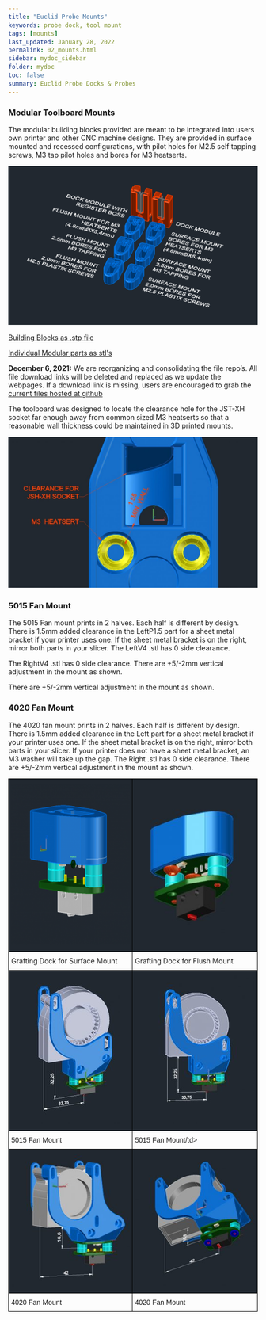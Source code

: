 ```yaml
---
title: "Euclid Probe Mounts"
keywords: probe dock, tool mount
tags: [mounts]
last_updated: January 28, 2022
permalink: 02_mounts.html
sidebar: mydoc_sidebar
folder: mydoc
toc: false
summary: Euclid Probe Docks & Probes 
---
```


### Modular Toolboard Mounts

The modular building blocks provided are meant to be integrated into users own printer and other CNC machine designs. They are provided in surface mounted and recessed configurations, with pilot holes for M2.5 self tapping screws, M3 tap pilot holes and bores for M3 heatserts. 

<img src="images\02_Modular_Parts.png">  

<a href="https://github.com/nionio6915/Euclid_Probe/raw/main/CAD/Building_Blocks/Modular_PartsV2.stp">Building Blocks as .stp file</a>  

<a href=" https://github.com/nionio6915/Euclid_Probe/tree/main/stls/Building%20Blocks" target="blank">Individual Modular parts as stl's</a>

**December 6, 2021:** We are reorganizing and consolidating the file repo’s. All file download links will be deleted and replaced as we update the webpages. If a download link is missing, users are encouraged to grab the <a href=" https://github.com/nionio6915/Euclid_Probe/tree/main/stls/" target="blank">current files hosted at github</a>

The toolboard was designed to locate the clearance hole for the JST-XH socket far enough away from common sized M3 heatserts so that a reasonable wall thickness could be maintained in 3D printed mounts.

<img src="images\03-MOUNT-MINWALL-1024x620.jpg">  



### 5015 Fan Mount
The 5015 Fan mount prints in 2 halves. Each half is different by design.
There is 1.5mm added clearance in the LeftP1.5 part for a sheet metal bracket if your printer uses one. If the sheet metal bracket is on the right, mirror both parts in your slicer.
The LeftV4 .stl has 0 side clearance.

The RightV4 .stl has 0 side clearance.
There are +5/-2mm vertical adjustment in the mount as shown.

There are +5/-2mm vertical adjustment in the mount as shown.

### 4020 Fan Mount
The 4020 fan mount prints in 2 halves. Each half is different by design.
There is 1.5mm added clearance in the Left part for a sheet metal bracket if your printer uses one. If the sheet metal bracket is on the right, mirror both parts in your slicer. If your printer does not have a sheet metal bracket, an M3 washer will take up the gap.
The Right .stl has 0 side clearance.
There are +5/-2mm vertical adjustment in the mount as shown.


<style type="text/css">
.tg  {border-collapse:collapse;border-spacing:0;}
.tg td{border-color:black;border-style:solid;border-width:1px;font-family:Arial, sans-serif;font-size:14px;
  overflow:hidden;padding:10px 5px;word-break:normal;}
.tg th{border-color:black;border-style:solid;border-width:1px;font-family:Arial, sans-serif;font-size:14px;
  font-weight:normal;overflow:hidden;padding:10px 5px;word-break:normal;}
.tg .tg-c6q4{font-family:inherit;text-align:left;vertical-align:top}
.tg .tg-m7tf{background-color:#212830;font-family:inherit;text-align:left;vertical-align:top}
.tg .tg-0lax{text-align:left;vertical-align:top}
.tg .tg-cjf2{background-color:#212830;text-align:left;vertical-align:top}
</style>
<table class="tg">
<thead>
  <tr>
    <th class="tg-m7tf"><img src="images\03-Grafting_Mount2-300x290.png " width="325" height="325"></th>
    <th class="tg-m7tf"><img src="images\03-GraftingDockFlush-256x300.jpg " width="325" height="325"></th>
  </tr>
</thead>
<tbody>
  <tr>
    <td class="tg-c6q4">Grafting Dock for Surface Mount </td>
    <td class="tg-c6q4">Grafting Dock for Flush Mount</td>
  </tr>
  <tr>
    <td class="tg-m7tf"><img src="images\03-5015FanMount-1-220x300.jpg "></td>
    <td class="tg-m7tf"><img src="images\03-5015FanMount-2-241x300.jpg "></td>
  </tr>
  <tr>
    <td class="tg-0lax">5015 Fan Mount</td>
    <td class="tg-0lax">5015 Fan Mount/td>
  </tr>
  <tr>
    <td class="tg-cjf2"><img src="images\03-4020Fan01-268x300.jpg"></td>
    <td class="tg-cjf2"><img src="images\03-4020Fan02-274x300.jpg "></td>
  </tr>
  <tr>
    <td class="tg-0lax">4020 Fan Mount</td>
    <td class="tg-0lax">4020 Fan Mount</td>
  </tr>
</tbody>  
</table>  
